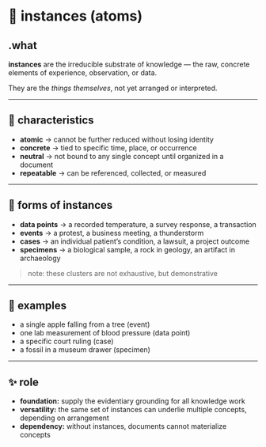 # 🧩 instances (atoms)

## .what
**instances** are the irreducible substrate of knowledge — the raw, concrete elements of experience, observation, or data.

They are the *things themselves*, not yet arranged or interpreted.

---

## 🔬 characteristics
- **atomic** → cannot be further reduced without losing identity
- **concrete** → tied to specific time, place, or occurrence
- **neutral** → not bound to any single concept until organized in a document
- **repeatable** → can be referenced, collected, or measured

---

## 🧷 forms of instances
- **data points** → a recorded temperature, a survey response, a transaction
- **events** → a protest, a business meeting, a thunderstorm
- **cases** → an individual patient’s condition, a lawsuit, a project outcome
- **specimens** → a biological sample, a rock in geology, an artifact in archaeology

> note: these clusters are not exhaustive, but demonstrative

---

## 📌 examples
- a single apple falling from a tree (event)
- one lab measurement of blood pressure (data point)
- a specific court ruling (case)
- a fossil in a museum drawer (specimen)

---

## ✨ role
- **foundation:** supply the evidentiary grounding for all knowledge work
- **versatility:** the same set of instances can underlie multiple concepts, depending on arrangement
- **dependency:** without instances, documents cannot materialize concepts
